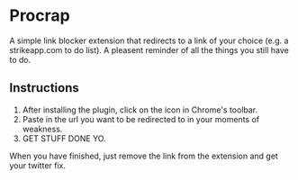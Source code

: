# Procrap

A simple link blocker extension that redirects to a link of your choice (e.g. a strikeapp.com to do list). A pleasent reminder of all the things you still have to do.

## Instructions

1. After installing the plugin, click on the icon in Chrome's toolbar. 
2. Paste in the url you want to be redirected to in your moments of weakness.
3. GET STUFF DONE YO.

When you have finished, just remove the link from the extension and get your twitter fix.